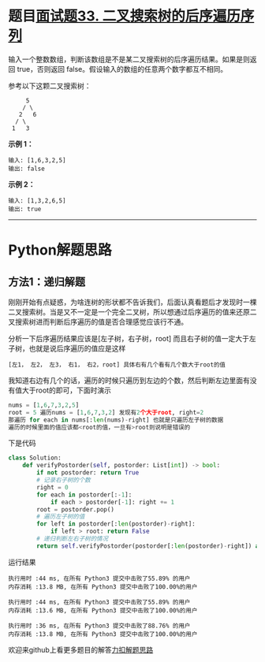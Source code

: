 # 题目[面试题33. 二叉搜索树的后序遍历序列](https://leetcode-cn.com/problems/er-cha-sou-suo-shu-de-hou-xu-bian-li-xu-lie-lcof/)

输入一个整数数组，判断该数组是不是某二叉搜索树的后序遍历结果。如果是则返回 true，否则返回 false。假设输入的数组的任意两个数字都互不相同。

参考以下这颗二叉搜索树：

```
     5
    / \
   2   6
  / \
 1   3
```

**示例 1：**

```
输入: [1,6,3,2,5]
输出: false
```

**示例 2：**

```
输入: [1,3,2,6,5]
输出: true
```

*****

# Python解题思路

## 方法1：递归解题

刚刚开始有点疑惑，为啥连树的形状都不告诉我们，后面认真看题后才发现时一棵二叉搜索树。当是又不一定是一个完全二叉树，所以想通过后序遍历的值来还原二叉搜索树进而判断后序遍历的值是否合理感觉应该行不通。

分析一下后序遍历结果应该是[左子树，右子树，root] 而且右子树的值一定大于左子树，也就是说后序遍历的值应是这样

```
[左1， 左2， 左3， 右1， 右2，root] 具体右有几个看有几个数大于root的值
```

我知道右边有几个的话，遍历的时候只遍历到左边的个数，然后判断左边里面有没有值大于root的即可，下面时演示

```python
nums = [1,6,7,3,2,5]
root = 5 遍历nums = [1,6,7,3,2] 发现有2个大于root, right=2
那遍历 for each in nums[:len(nums)-right] 也就是只遍历左子树的数据
遍历的时候里面的值应该都<root的值，一旦有>root则说明是错误的
```

下是代码

```python
class Solution:
    def verifyPostorder(self, postorder: List[int]) -> bool:
        if not postorder: return True
        # 记录右子树的个数
        right = 0
        for each in postorder[:-1]:
            if each > postorder[-1]: right += 1
        root = postorder.pop()
        # 遍历左子树的值
        for left in postorder[:len(postorder)-right]:
            if left > root: return False
        # 递归判断左右子树的情况
        return self.verifyPostorder(postorder[:len(postorder)-right]) and self.verifyPostorder(postorder[len(postorder)-right:])
```

运行结果

```
执行用时 :44 ms, 在所有 Python3 提交中击败了55.89% 的用户
内存消耗 :13.8 MB, 在所有 Python3 提交中击败了100.00%的用户

执行用时 :44 ms, 在所有 Python3 提交中击败了55.89% 的用户
内存消耗 :13.6 MB, 在所有 Python3 提交中击败了100.00%的用户

执行用时 :36 ms, 在所有 Python3 提交中击败了88.76% 的用户
内存消耗 :13.8 MB, 在所有 Python3 提交中击败了100.00%的用户
```

欢迎来github上看更多题目的解答[力扣解题思路](https://github.com/WRAllen/LeetCode)

  